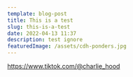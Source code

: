 ```yaml
---
template: blog-post
title: This is a test
slug: this-is-a-test
date: 2022-04-13 11:37
description: test ignore
featuredImage: /assets/cdh-ponders.jpg
---
```

<https://www.tiktok.com/@charlie_hood>